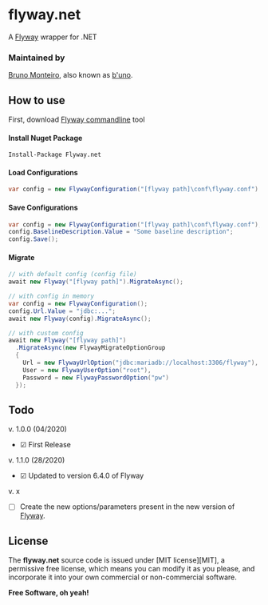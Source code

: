 # flyway.net
A [Flyway] wrapper for .NET

### Maintained by
[Bruno Monteiro][b'uno], also known as [b'uno].

## How to use
First, download [Flyway commandline] tool


#### Install Nuget Package
    Install-Package Flyway.net

#### Load Configurations
```c#
var config = new FlywayConfiguration("[flyway path]\conf\flyway.conf").Load();
```

#### Save Configurations
```c#
var config = new FlywayConfiguration("[flyway path]\conf\flyway.conf");
config.BaselineDescription.Value = "Some baseline description";
config.Save();
```

#### Migrate
```c#
// with default config (config file)
await new Flyway("[flyway path]").MigrateAsync();

// with config in memory
var config = new FlywayConfiguration();
config.Url.Value = "jdbc:...";
await new Flyway(config).MigrateAsync();

// with custom config
await new Flyway("[flyway path]")
  .MigrateAsync(new FlywayMigrateOptionGroup
  {
    Url = new FlywayUrlOption("jdbc:mariadb://localhost:3306/flyway"),
    User = new FlywayUserOption("root"),
    Password = new FlywayPasswordOption("pw")
  });
```

## Todo

v. 1.0.0 (04/2020)
- ☑ First Release

v. 1.1.0 (28/2020)
- ☑ Updated to version 6.4.0 of Flyway

v. x
- ☐ Create the new options/parameters present in the new version of [Flyway].

License
----

The **flyway.net** source code is issued under [MIT license][MIT], a permissive free license, which means you can modify it as you please, and incorporate it into your own commercial or non-commercial software.

**Free Software, oh yeah!**

   [flyway]: <https://github.com/flyway/flyway>
   [flyway commandline]: <https://flywaydb.org/documentation/commandline/#download-and-installation>
   [b'uno]: <http://brunomonteiro.dev>
